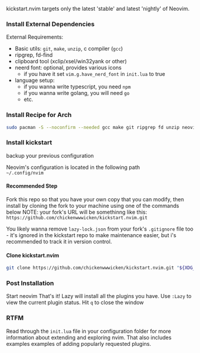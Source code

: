 kickstart.nvim targets only the latest 'stable' and latest 'nightly' of Neovim. 

### Install External Dependencies
External Requirements:
- Basic utils: `git`, `make`, `unzip`, c compiler (`gcc`)
- ripgrep, fd-find
- clipboard tool (xclip/xsel/win32yank or other)
- neerd font: optional, provides various icons
	- if you have it set `vim.g.have_nerd_font` in `init.lua` to true
- language setup:
	- if you wanna write typescript, you need `npm`
	- if you wanna write golang, you will need `go`
	- etc. 
### Install Recipe for Arch
``` zsh
sudo pacman -S --noconfirm --needed gcc make git ripgrep fd unzip neovim
```
### Install kickstart
backup your previous configuration

Neovim's configuration is located in the following path  
`~/.config/nvim`
#### Recommended Step
Fork this repo so that you have your own copy that you can modify, then install by cloning the fork to your machine using one of the commands below
NOTE: your fork's URL will be somethinng like this:
`https://github.com/chickenwwwicken/kickstart.nvim.git`

You likely wanna remove `lazy-lock.json` from your fork's `.gitignore` file too - it's ignored in the kickstart repo to make maintenance easier, but i's recommended to track it in version control. 

#### Clone kickstart.nvim
```zsh
git clone https://github.com/chickenwwwicken/kickstart.nvim.git "${XDG_CONFIG_HOME:-$HOME/.config}/nvim"
```
### Post Installation
Start neovim
That's it! Lazy will install all the plugins you have. 
Use `:Lazy` to view the current plugin status.
Hit `q` to close the window
### RTFM
Read through the `init.lua` file in your configuration folder for more information about extending and exploring nvim. That also includes examples examples of adding popularly requested plugins.